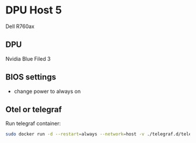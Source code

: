 # DPU Host 5

Dell R760ax

## DPU

Nvidia Blue Filed 3

## BIOS settings

- change power to always on

## Otel or telegraf

Run telegraf container:

```bash
sudo docker run -d --restart=always --network=host -v ./telegraf.d/telegraf.conf:/etc/telegraf/telegraf.conf docker.io/library/telegraf:1.31
```

